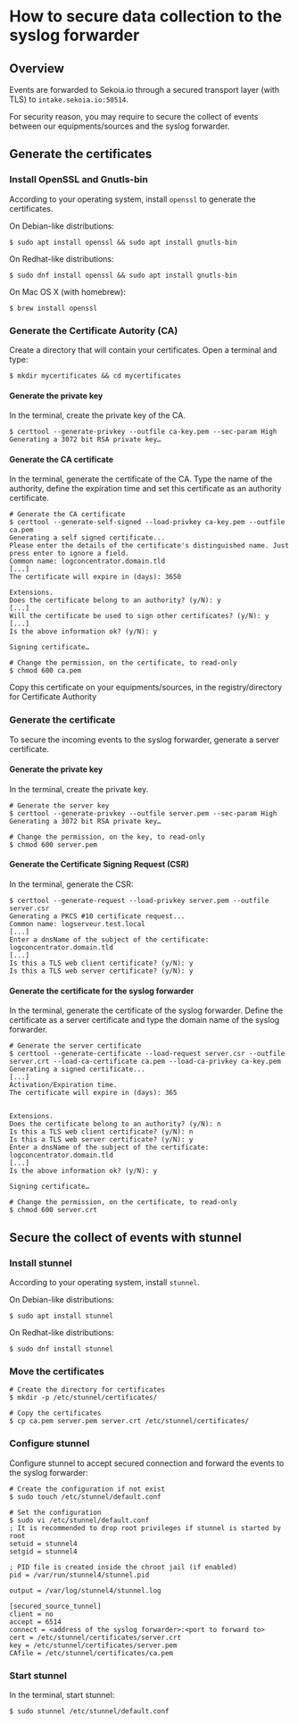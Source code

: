 # How to secure data collection to the syslog forwarder

## Overview

Events are forwarded to Sekoia.io through a secured transport layer (with TLS) to `intake.sekoia.io:50514`.

For security reason, you may require to secure the collect of events between our equipments/sources and the syslog forwarder.

## Generate the certificates

### Install OpenSSL and Gnutls-bin

According to your operating system, install `openssl` to generate the certificates.

On Debian-like distributions:
```
$ sudo apt install openssl && sudo apt install gnutls-bin
```

On Redhat-like distributions:
```
$ sudo dnf install openssl && sudo apt install gnutls-bin
```

On Mac OS X (with homebrew):
```
$ brew install openssl
```

### Generate the Certificate Autority (CA)

Create a directory that will contain your certificates.
Open a terminal and type:

```
$ mkdir mycertificates && cd mycertificates
```

#### Generate the private key

In the terminal, create the private key of the CA.

```
$ certtool --generate-privkey --outfile ca-key.pem --sec-param High
Generating a 3072 bit RSA private key…
```

#### Generate the CA certificate

In the terminal, generate the certificate of the CA. Type the name of the authority, define the expiration time and set this certificate as an authority certificate.

```
# Generate the CA certificate
$ certtool --generate-self-signed --load-privkey ca-key.pem --outfile ca.pem
Generating a self signed certificate...
Please enter the details of the certificate's distinguished name. Just press enter to ignore a field.
Common name: logconcentrator.domain.tld
[...]
The certificate will expire in (days): 3650
 
Extensions.
Does the certificate belong to an authority? (y/N): y
[...]
Will the certificate be used to sign other certificates? (y/N): y
[...]
Is the above information ok? (y/N): y
 
Signing certificate…

# Change the permission, on the certificate, to read-only
$ chmod 600 ca.pem
```

Copy this certificate on your equipments/sources, in the registry/directory for Certificate Authority

### Generate the certificate

To secure the incoming events to the syslog forwarder, generate a server certificate.


#### Generate the private key

In the terminal, create the private key.

```
# Generate the server key
$ certtool --generate-privkey --outfile server.pem --sec-param High
Generating a 3072 bit RSA private key…

# Change the permission, on the key, to read-only
$ chmod 600 server.pem
```

#### Generate the Certificate Signing Request (CSR)

In the terminal, generate the CSR:

```
$ certtool --generate-request --load-privkey server.pem --outfile server.csr
Generating a PKCS #10 certificate request...
Common name: logserveur.test.local
[...]
Enter a dnsName of the subject of the certificate: logconcentrator.domain.tld
[...]
Is this a TLS web client certificate? (y/N): y
Is this a TLS web server certificate? (y/N): y
```

#### Generate the certificate for the syslog forwarder

In the terminal, generate the certificate of the syslog forwarder. Define the certificate as a server certificate and type the domain name of the syslog forwarder.

```
# Generate the server certificate
$ certtool --generate-certificate --load-request server.csr --outfile server.crt --load-ca-certificate ca.pem --load-ca-privkey ca-key.pem
Generating a signed certificate...
[...]
Activation/Expiration time.
The certificate will expire in (days): 365
 
 
Extensions.
Does the certificate belong to an authority? (y/N): n
Is this a TLS web client certificate? (y/N): n
Is this a TLS web server certificate? (y/N): y
Enter a dnsName of the subject of the certificate: logconcentrator.domain.tld
[...]
Is the above information ok? (y/N): y
 
Signing certificate…

# Change the permission, on the certificate, to read-only
$ chmod 600 server.crt
```

## Secure the collect of events with stunnel

### Install stunnel

According to your operating system, install `stunnel`.

On Debian-like distributions:
```
$ sudo apt install stunnel
```

On Redhat-like distributions:
```
$ sudo dnf install stunnel
```

### Move the certificates

```
# Create the directory for certificates
$ mkdir -p /etc/stunnel/certificates/

# Copy the certificates
$ cp ca.pem server.pem server.crt /etc/stunnel/certificates/
```

### Configure stunnel

Configure stunnel to accept secured connection and forward the events to the syslog forwarder:

```
# Create the configuration if not exist
$ sudo touch /etc/stunnel/default.conf

# Set the configuration
$ sudo vi /etc/stunnel/default.conf
; It is recommended to drop root privileges if stunnel is started by root
setuid = stunnel4
setgid = stunnel4

; PID file is created inside the chroot jail (if enabled)
pid = /var/run/stunnel4/stunnel.pid

output = /var/log/stunnel4/stunnel.log

[secured_source_tunnel]
client = no
accept = 6514
connect = <address of the syslog forwarder>:<port to forward to>
cert = /etc/stunnel/certificates/server.crt
key = /etc/stunnel/certificates/server.pem
CAfile = /etc/stunnel/certificates/ca.pem
```

### Start stunnel

In the terminal, start stunnel:

```
$ sudo stunnel /etc/stunnel/default.conf
```

